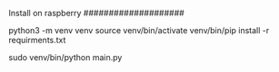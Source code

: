 Install on raspberry
####################


python3 -m venv venv
source venv/bin/activate
venv/bin/pip install -r requirments.txt

sudo venv/bin/python main.py